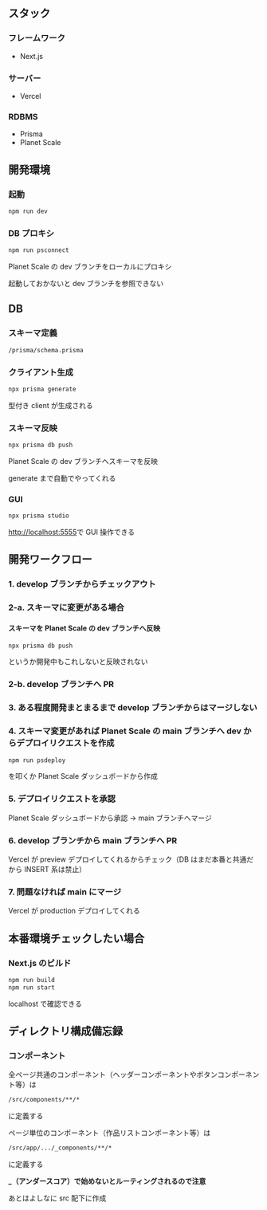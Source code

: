 ## スタック

### フレームワーク

- Next.js

### サーバー

- Vercel

### RDBMS

- Prisma
- Planet Scale

## 開発環境

### 起動

```bash
npm run dev
```

### DB プロキシ

```bash
npm run psconnect
```

Planet Scale の dev ブランチをローカルにプロキシ

起動しておかないと dev ブランチを参照できない

## DB

### スキーマ定義

```bash
/prisma/schema.prisma
```

### クライアント生成

```bash
npx prisma generate
```

型付き client が生成される

### スキーマ反映

```bash
npx prisma db push
```

Planet Scale の dev ブランチへスキーマを反映

generate まで自動でやってくれる

### GUI

```bash
npx prisma studio
```

[http://localhost:5555](http://localhost:5555)で GUI 操作できる

## 開発ワークフロー

### 1. develop ブランチからチェックアウト

### 2-a. スキーマに変更がある場合

#### スキーマを Planet Scale の dev ブランチへ反映

```bash
npx prisma db push
```

というか開発中もこれしないと反映されない

### 2-b. develop ブランチへ PR

### 3. ある程度開発まとまるまで develop ブランチからはマージしない

### 4. スキーマ変更があれば Planet Scale の main ブランチへ dev からデプロイリクエストを作成

```bash
npm run psdeploy
```

を叩くか Planet Scale ダッシュボードから作成

### 5. デプロイリクエストを承認

Planet Scale ダッシュボードから承認 → main ブランチへマージ

### 6. develop ブランチから main ブランチへ PR

Vercel が preview デプロイしてくれるからチェック（DB はまだ本番と共通だから INSERT 系は禁止）

### 7. 問題なければ main にマージ

Vercel が production デプロイしてくれる

## 本番環境チェックしたい場合

### Next.js のビルド

```bash
npm run build
npm run start
```

localhost で確認できる

## ディレクトリ構成備忘録

### コンポーネント

全ページ共通のコンポーネント（ヘッダーコンポーネントやボタンコンポーネント等）は

```bash
/src/components/**/*
```

に定義する

ページ単位のコンポーネント（作品リストコンポーネント等）は

```bash
/src/app/.../_components/**/*
```

に定義する

**\_（アンダースコア）で始めないとルーティングされるので注意**

あとはよしなに src 配下に作成
